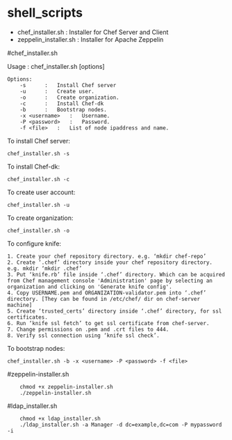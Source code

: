 # shell_scripts

* chef_installer.sh : Installer for Chef Server and Client
* zeppelin_installer.sh : Installer for Apache Zeppelin


#chef_installer.sh


Usage : chef_installer.sh [options]
   
	Options: 
		-s		:	Install Chef server
		-u		:	Create user.
		-o		:	Create organization.
		-c		:	Install Chef-dk
		-b		:	Bootstrap nodes.
		-x <username>	:	Username.
		-P <password>	:	Password.
		-f <file>	:	List of node ipaddress and name.

To install Chef server:

	chef_installer.sh -s

To install Chef-dk:

	chef_installer.sh -c

To create user account:

	chef_installer.sh -u

To create organization:

	chef_installer.sh -o

To configure knife:

	1. Create your chef repository directory. e.g. ‘mkdir chef-repo’
	2. Create ‘.chef’ directory inside your chef repository directory. e.g. mkdir ‘mkdir .chef’
	3. Put ‘knife.rb’ file inside ‘.chef’ directory. Which can be acquired from Chef management console 'Administration' page by selecting an organization and clicking on 'Generate knife config'.
	4. Copy USERNAME.pem and ORGANIZATION-validator.pem into ‘.chef’ directory. [They can be found in /etc/chef/ dir on chef-server machine]
	5. Create ‘trusted_certs’ directory inside ‘.chef’ directory, for ssl certificates.
	6. Run ‘knife ssl fetch’ to get ssl certificate from chef-server.
	7. Change permissions on .pem and .crt files to 444.
	8. Verify ssl connection using ‘knife ssl check’.
To bootstrap nodes:

	chef_installer.sh -b -x <username> -P <password> -f <file>


#zeppelin-installer.sh

```shell
	chmod +x zeppelin-installer.sh
	./zeppelin-installer.sh
```

#ldap_installer.sh
```shell
	chmod +x ldap_installer.sh
	./ldap_installer.sh -a Manager -d dc=example,dc=com -P mypassword -i
```
